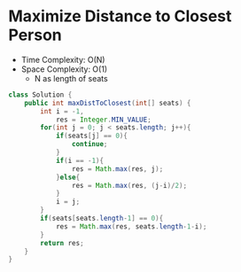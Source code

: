 # Maximize Distance to Closest Person

- Time Complexity: O(N)
- Space Complexity: O(1)
  - N as length of seats

```java
class Solution {
    public int maxDistToClosest(int[] seats) {
        int i = -1,
            res = Integer.MIN_VALUE;
        for(int j = 0; j < seats.length; j++){
            if(seats[j] == 0){
                continue;
            }
            if(i == -1){
                res = Math.max(res, j);
            }else{
                res = Math.max(res, (j-i)/2);
            }
            i = j;
        }
        if(seats[seats.length-1] == 0){
            res = Math.max(res, seats.length-1-i);
        }
        return res;
    }
}
```
